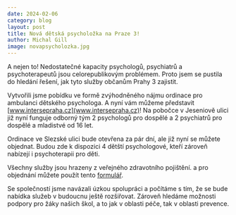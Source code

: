 ```yaml
---
date: 2024-02-06
category: blog
layout: post
title: Nová dětská psycholožka na Praze 3!
author: Michal Gill
image: novapsycholozka.jpg
---
```


A nejen to! Nedostatečné kapacity psychologů, psychiatrů a psychoterapeutů jsou celorepublikovým problémem. Proto jsem se pustila do hledání řešení, jak tyto služby občanům Prahy 3 zajistit.

Vytvořili jsme pobídku ve formě zvýhodněného nájmu ordinace pro ambulanci dětského psychologa. A nyní vám můžeme představit [www.intersepraha.cz](www.intersepraha.cz)!
Na pobočce v Jeseniově ulici již nyní funguje odborný tým 2 psychologů pro dospělé a 2 psychiatrů pro dospělé a mladistvé od 16 let.

Ordinace ve Slezské ulici bude otevřena za pár dní, ale již nyní se můžete objednat. Budou zde k dispozici 4 dětští psychologové, kteří zároveň nabízejí i psychoterapii pro děti.

Všechny služby jsou hrazeny z veřejného zdravotního pojištění. a pro objednání můžete použít tento [formulář](https://www.intersepraha.cz/chci-se-objednat).

Se společností jsme navázali úzkou spolupráci a počítáme s tím, že se bude nabídka služeb v budoucnu ještě rozšiřovat. Zároveň hledáme možnosti podpory pro žáky našich škol, a to jak v oblasti péče, tak v oblasti prevence.


